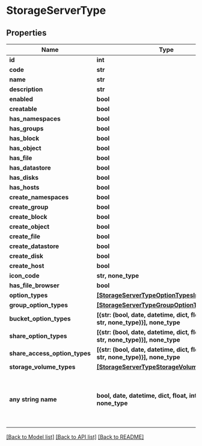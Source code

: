 # StorageServerType


## Properties
Name | Type | Description | Notes
------------ | ------------- | ------------- | -------------
**id** | **int** |  | [optional] 
**code** | **str** |  | [optional] 
**name** | **str** |  | [optional] 
**description** | **str** |  | [optional] 
**enabled** | **bool** |  | [optional] 
**creatable** | **bool** |  | [optional] 
**has_namespaces** | **bool** |  | [optional] 
**has_groups** | **bool** |  | [optional] 
**has_block** | **bool** |  | [optional] 
**has_object** | **bool** |  | [optional] 
**has_file** | **bool** |  | [optional] 
**has_datastore** | **bool** |  | [optional] 
**has_disks** | **bool** |  | [optional] 
**has_hosts** | **bool** |  | [optional] 
**create_namespaces** | **bool** |  | [optional] 
**create_group** | **bool** |  | [optional] 
**create_block** | **bool** |  | [optional] 
**create_object** | **bool** |  | [optional] 
**create_file** | **bool** |  | [optional] 
**create_datastore** | **bool** |  | [optional] 
**create_disk** | **bool** |  | [optional] 
**create_host** | **bool** |  | [optional] 
**icon_code** | **str, none_type** |  | [optional] 
**has_file_browser** | **bool** |  | [optional] 
**option_types** | [**[StorageServerTypeOptionTypesInner]**](StorageServerTypeOptionTypesInner.md) |  | [optional] 
**group_option_types** | [**[StorageServerTypeGroupOptionTypesInner]**](StorageServerTypeGroupOptionTypesInner.md) |  | [optional] 
**bucket_option_types** | **[{str: (bool, date, datetime, dict, float, int, list, str, none_type)}], none_type** |  | [optional] 
**share_option_types** | **[{str: (bool, date, datetime, dict, float, int, list, str, none_type)}], none_type** |  | [optional] 
**share_access_option_types** | **[{str: (bool, date, datetime, dict, float, int, list, str, none_type)}], none_type** |  | [optional] 
**storage_volume_types** | [**[StorageServerTypeStorageVolumeTypesInner]**](StorageServerTypeStorageVolumeTypesInner.md) |  | [optional] 
**any string name** | **bool, date, datetime, dict, float, int, list, str, none_type** | any string name can be used but the value must be the correct type | [optional]

[[Back to Model list]](../README.md#documentation-for-models) [[Back to API list]](../README.md#documentation-for-api-endpoints) [[Back to README]](../README.md)


